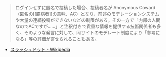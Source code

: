 
> ログインせずに匿名で投稿した場合、投稿者名が Anonymous Coward（匿名の[[臆病者]]の意味、AC）となり、前述のモデレーションシステムや大量の連続投稿ができないなどの制限がある。その一方で「内部の人間なのでACですが……」と注釈付きで貴重な情報を提供する技術関係者も多く、そのような発言に対して、同サイトのモデレート制度により「参考になる」等の評価が寄せられることもある。
- [スラッシュドット - Wikipedia](https://ja.wikipedia.org/wiki/%E3%82%B9%E3%83%A9%E3%83%83%E3%82%B7%E3%83%A5%E3%83%89%E3%83%83%E3%83%88)
